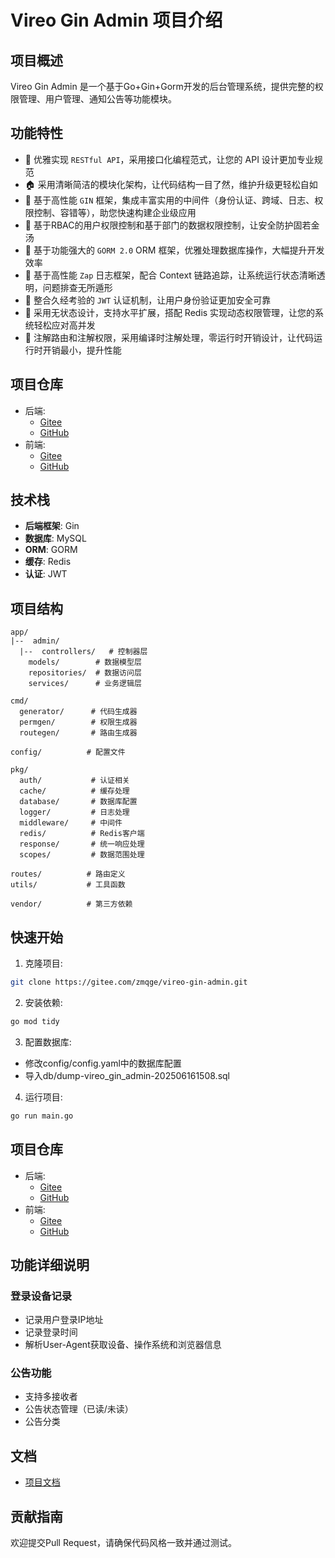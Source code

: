 # Vireo Gin Admin 项目介绍

## 项目概述
Vireo Gin Admin 是一个基于Go+Gin+Gorm开发的后台管理系统，提供完整的权限管理、用户管理、通知公告等功能模块。

## 功能特性

- :scroll: 优雅实现 `RESTful API`，采用接口化编程范式，让您的 API 设计更加专业规范
- :house: 采用清晰简洁的模块化架构，让代码结构一目了然，维护升级更轻松自如
- :rocket: 基于高性能 `GIN` 框架，集成丰富实用的中间件（身份认证、跨域、日志、权限控制、容错等），助您快速构建企业级应用
- :closed_lock_with_key: 基于RBAC的用户权限控制和基于部门的数据权限控制，让安全防护固若金汤
- :page_facing_up: 基于功能强大的 `GORM 2.0` ORM 框架，优雅处理数据库操作，大幅提升开发效率
- :memo: 基于高性能 `Zap` 日志框架，配合 Context 链路追踪，让系统运行状态清晰透明，问题排查无所遁形
- :key: 整合久经考验的 `JWT` 认证机制，让用户身份验证更加安全可靠
- :100: 采用无状态设计，支持水平扩展，搭配 Redis 实现动态权限管理，让您的系统轻松应对高并发
- :rocket: 注解路由和注解权限，采用编译时注解处理，零运行时开销设计，让代码运行时开销最小，提升性能

## 项目仓库
- 后端:
  - [Gitee](https://gitee.com/zmqge/vireo-gin-admin)
  - [GitHub](https://github.com/zmqge/vireo-gin-admin)
- 前端:
  - [Gitee](https://gitee.com/zmqge/vue3-gin-gorm)
  - [GitHub](https://github.com/zmqge/vue3-gin-gorm)

## 技术栈
- **后端框架**: Gin
- **数据库**: MySQL
- **ORM**: GORM
- **缓存**: Redis
- **认证**: JWT

## 项目结构
```
app/
|--  admin/
  |--  controllers/   # 控制器层
    models/        # 数据模型层
    repositories/  # 数据访问层
    services/      # 业务逻辑层

cmd/
  generator/      # 代码生成器
  permgen/        # 权限生成器
  routegen/       # 路由生成器

config/          # 配置文件

pkg/
  auth/           # 认证相关
  cache/          # 缓存处理
  database/       # 数据库配置
  logger/         # 日志处理
  middleware/     # 中间件
  redis/          # Redis客户端
  response/       # 统一响应处理
  scopes/         # 数据范围处理

routes/          # 路由定义
utils/           # 工具函数

vendor/          # 第三方依赖
```
## 快速开始

1. 克隆项目:
```bash
git clone https://gitee.com/zmqge/vireo-gin-admin.git
```

2. 安装依赖:
```bash
go mod tidy
```

3. 配置数据库:
- 修改config/config.yaml中的数据库配置
- 导入db/dump-vireo_gin_admin-202506161508.sql

4. 运行项目:
```bash
go run main.go
```

## 项目仓库
- 后端:
  - [Gitee](https://gitee.com/zmqge/vireo-gin-admin)
  - [GitHub](https://github.com/zmqge/vireo-gin-admin)
- 前端:
  - [Gitee](https://gitee.com/zmqge/vue3-gin-gorm)
  - [GitHub](https://github.com/zmqge/vue3-gin-gorm)

## 功能详细说明

### 登录设备记录
- 记录用户登录IP地址
- 记录登录时间
- 解析User-Agent获取设备、操作系统和浏览器信息

### 公告功能
- 支持多接收者
- 公告状态管理（已读/未读）
- 公告分类

## 文档
- [项目文档](https://zmqiang.com)
## 贡献指南
欢迎提交Pull Request，请确保代码风格一致并通过测试。